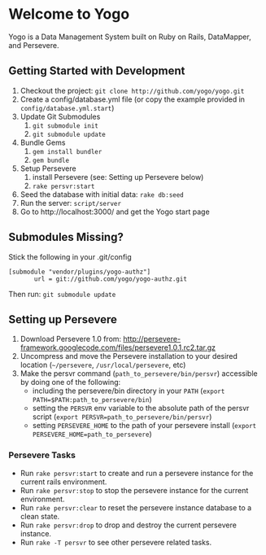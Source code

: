 # Welcome to Yogo

Yogo is a Data Management System built on Ruby on Rails, DataMapper, and Persevere.

## Getting Started with Development

1. Checkout the project: `git clone http://github.com/yogo/yogo.git`
2. Create a config/database.yml file (or copy the example provided in `config/database.yml.start`)
3. Update Git Submodules
    1. `git submodule init`
    2. `git submodule update`
4. Bundle Gems
    1. `gem install bundler`
    2. `gem bundle`
5. Setup Persevere 
    1. install Persevere (see: Setting up Persevere below)
    2. `rake persvr:start`
6. Seed the database with initial data: `rake db:seed`
7. Run the server: `script/server`
8. Go to http://localhost:3000/ and get the Yogo start page

## Submodules Missing?

Stick the following in your .git/config 

    [submodule "vendor/plugins/yogo-authz"]
           url = git://github.com/yogo/yogo-authz.git

Then run: `git submodule update`

## Setting up Persevere

1. Download Persevere 1.0 from: http://persevere-framework.googlecode.com/files/persevere1.0.1.rc2.tar.gz
2. Uncompress and move the Persevere installation to your desired location (`~/persevere`, `/usr/local/persevere`, etc)
3. Make the persvr command (`path_to_persevere/bin/persvr`) accessible by doing one of the following:
    - including the persevere/bin directory in your `PATH` (`export PATH=$PATH:path_to_persevere/bin`)
    - setting the `PERSVR` env variable to the absolute path of the persvr script (`export PERSVR=path_to_persevere/bin/persvr`)
    - setting `PERSEVERE_HOME` to the path of your persevere install (`export PERSEVERE_HOME=path_to_persevere`)

### Persevere Tasks
- Run `rake persvr:start` to create and run a persevere instance for the current rails environment.
- Run `rake persvr:stop` to stop the persevere instance for the current environment.
- Run `rake persvr:clear` to reset the persevere instance database to a clean state.
- Run `rake persvr:drop` to drop and destroy the current persevere instance.
- Run `rake -T persvr` to see other persevere related tasks.




